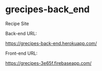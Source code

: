# grecipes-back_end
Recipe Site

Back-end URL:

https://grecipes-back-end.herokuapp.com/


Front-end URL:

https://grecipes-3e65f.firebaseapp.com/
